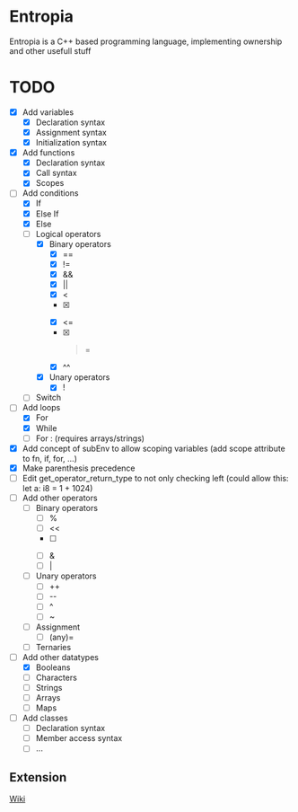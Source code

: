 # Entropia
Entropia is a C++ based programming language, implementing ownership and other usefull stuff

# TODO

- [x] Add variables
  - [x] Declaration syntax
  - [x] Assignment syntax
  - [x] Initialization syntax
- [x] Add functions
  - [x] Declaration syntax
  - [x] Call syntax
  - [x] Scopes
- [ ] Add conditions
  - [x] If
  - [x] Else If
  - [x] Else
  - [ ] Logical operators
    - [x] Binary operators
      - [x] ==
      - [x] !=
      - [x] &&
      - [x] ||
      - [x] <
      - [x] >
      - [x] <=
      - [x] >=
      - [x] ^^
    - [x] Unary operators
      - [x] !
  - [ ] Switch
- [ ] Add loops
  - [x] For
  - [x] While
  - [ ] For : (requires arrays/strings)
- [x] Add concept of subEnv to allow scoping variables (add scope attribute to fn, if, for, ...)
- [x] Make parenthesis precedence
- [ ] Edit get_operator_return_type to not only checking left (could allow this: let a: i8 = 1 + 1024)
- [ ] Add other operators
  - [ ] Binary operators
    - [ ] %
    - [ ] <<
    - [ ] >>
    - [ ] &
    - [ ] |
  - [ ] Unary operators
    - [ ] ++
    - [ ] --
    - [ ] ^
    - [ ] ~
  - [ ] Assignment
    - [ ] (any)=
  - [ ] Ternaries
- [ ] Add other datatypes
  - [x] Booleans
  - [ ] Characters
  - [ ] Strings
  - [ ] Arrays
  - [ ] Maps
- [ ] Add classes
  - [ ] Declaration syntax
  - [ ] Member access syntax
  - [ ] ...

## Extension

[Wiki][wiki_lnk]



[wiki_lnk]: https://code.visualstudio.com/api/get-started/your-first-extension